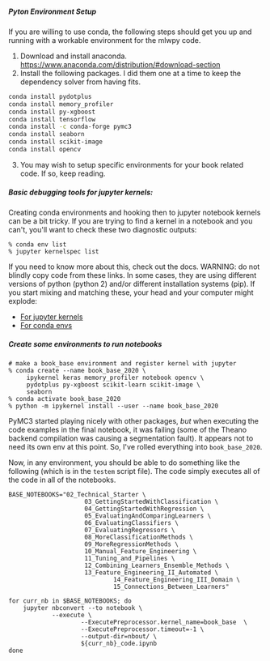 ##### Pyton Environment Setup
If you are willing to use conda, the following steps should get you up and running with a workable environment for the mlwpy code.

1. Download and install anaconda.  https://www.anaconda.com/distribution/#download-section
2.  Install the following packages.  I did them one at a time to keep the dependency solver from having fits.

```bash
conda install pydotplus
conda install memory_profiler
conda install py-xgboost
conda install tensorflow
conda install -c conda-forge pymc3
conda install seaborn
conda install scikit-image
conda install opencv
```

3.  You may wish to setup specific environments for your book related code.  If so, keep reading.

##### Basic debugging tools for jupyter kernels:
Creating conda environments and hooking then to jupyter notebook kernels can be a bit tricky.  If you are trying to find a kernel in a notebook and you can't, you'll want to check these two diagnostic outputs:

```
% conda env list
% jupyter kernelspec list
```

If you need to know more about this, check out the docs.  WARNING:  do not blindly copy code from these links.  In some cases, they are using different versions of python (python 2) and/or different installation systems (pip).  If you start mixing and matching these, your head and your computer might explode:
  * [For jupyter kernels](https://ipython.readthedocs.io/en/latest/install/kernel_install.html)
  * [For conda envs](https://docs.conda.io/projects/conda/en/latest/user-guide/tasks/manage-environments.html)

##### Create some environments to run notebooks
```
# make a book_base environment and register kernel with jupyter
% conda create --name book_base_2020 \
     ipykernel keras memory_profiler notebook opencv \
     pydotplus py-xgboost scikit-learn scikit-image \
     seaborn    
% conda activate book_base_2020
% python -m ipykernel install --user --name book_base_2020
```

PyMC3 started playing nicely with other packages, *but* when executing
the code examples in the final notebook, it was failing (some of the Theano
backend compilation was causing a segmentation fault).  It appears not to need
its own env at this point.  So, I've rolled everything into `book_base_2020`.

Now, in any environment, you should be able to do something like the following (which is in the `testem` script file).  The code simply executes all of the code in all of the notebooks.
```
BASE_NOTEBOOKS="02_Technical_Starter \
			         03_GettingStartedWithClassification \
			         04_GettingStartedWithRegression \
			         05_EvaluatingAndComparingLearners \
			         06_EvaluatingClassifiers \
			         07_EvaluatingRegressors \
			         08_MoreClassificationMethods \
			         09_MoreRegressionMethods \
			         10_Manual_Feature_Engineering \
			         11_Tuning_and_Pipelines \
			         12_Combining_Learners_Ensemble_Methods \
			         13_Feature_Engineering_II_Automated \
							 14_Feature_Engineering_III_Domain \
							 15_Connections_Between_Learners"

for curr_nb in $BASE_NOTEBOOKS; do
	jupyter nbconvert --to notebook \
	        --execute \
					--ExecutePreprocessor.kernel_name=book_base  \
					--ExecutePreprocessor.timeout=-1 \
					--output-dir=nbout/ \
					${curr_nb}_code.ipynb
done
```
